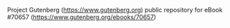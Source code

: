 Project Gutenberg (https://www.gutenberg.org) public repository for
eBook #70657 (https://www.gutenberg.org/ebooks/70657)
